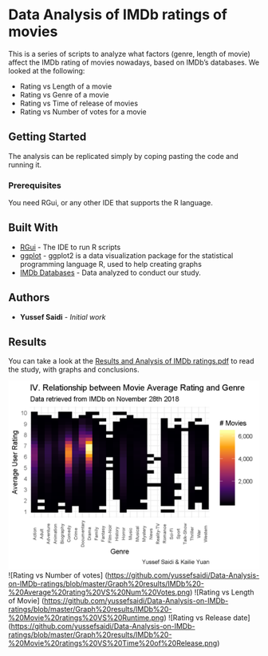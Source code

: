 # Data Analysis of IMDb ratings of movies

This is a series of scripts to analyze what factors (genre, length of movie) affect the IMDb rating of movies nowadays, based on IMDb’s databases.
We looked at the following:
- Rating vs Length of a movie
- Rating vs Genre of a movie
- Rating vs Time of release of movies
- Rating vs Number of votes for a movie

## Getting Started

The analysis can be replicated simply by coping pasting the code and running it.

### Prerequisites


You need RGui, or any other IDE that supports the R language.

## Built With

* [RGui](https://www.r-project.org/) - The IDE to run R scripts
* [ggplot](https://ggplot2.tidyverse.org/reference/ggplot.html) - ggplot2 is a data visualization package for the statistical programming language R, used to help creating graphs
* [IMDb Databases](https://www.imdb.com/interfaces/) - Data analyzed to conduct our study.

## Authors

* **Yussef Saidi** - *Initial work*

## Results

You can take a look at the [Results and Analysis of IMDb ratings.pdf](https://github.com/yussefsaidi/Data-Analysis-on-IMDb-ratings/blob/master/Results%20and%20Analysis%20of%20IMDb%20ratings.pdf) to read the study, with graphs and conclusions.

![Rating VS Genre](https://github.com/yussefsaidi/Data-Analysis-on-IMDb-ratings/blob/master/Graph%20results/IMDb%20-%20Movie%20ratings%20VS%20Genre%20PLASMA.png)
![Rating vs Number of votes] (https://github.com/yussefsaidi/Data-Analysis-on-IMDb-ratings/blob/master/Graph%20results/IMDb%20-%20Average%20rating%20VS%20Num%20Votes.png)
![Rating vs Length of Movie] (https://github.com/yussefsaidi/Data-Analysis-on-IMDb-ratings/blob/master/Graph%20results/IMDb%20-%20Movie%20ratings%20VS%20Runtime.png)
![Rating vs Release date] (https://github.com/yussefsaidi/Data-Analysis-on-IMDb-ratings/blob/master/Graph%20results/IMDb%20-%20Movie%20ratings%20VS%20Time%20of%20Release.png)



